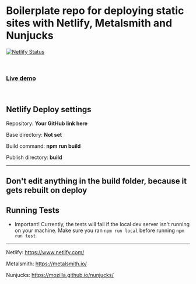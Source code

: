 # Boilerplate repo for deploying static sites with Netlify, Metalsmith and Nunjucks

[![Netlify Status](https://api.netlify.com/api/v1/badges/e586754b-d5eb-4a2d-84d0-cbaf87baa995/deploy-status)](https://app.netlify.com/sites/boilerplate-site/deploys)

<br>
<h3><a href="https://boilerplate-site.netlify.com" target="_blank">Live demo</a></h3>
<br>

## Netlify Deploy settings

Repository:  **Your GitHub link here**
    
Base directory:  **Not set**

Build command:  **npm run build**

Publish directory:  **build**

---

## Don't edit anything in the build folder, because it gets rebuilt on deploy

## Running Tests

- Important! Currently, the tests will fail if the local dev server isn't running on your machine. Make sure you ran ```npm run local``` before running ```npm run test```

---

Netlify:  https://www.netlify.com/

Metalsmith:  https://metalsmith.io/

Nunjucks:  https://mozilla.github.io/nunjucks/
